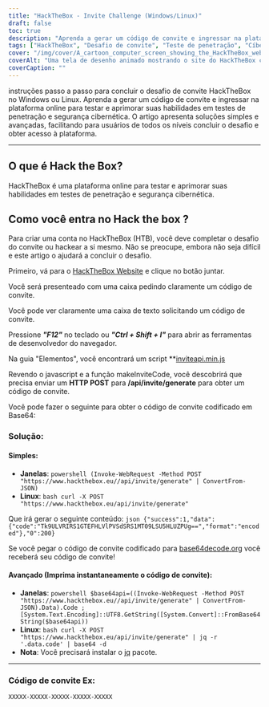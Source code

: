 ```yaml
---
title: "HackTheBox - Invite Challenge (Windows/Linux)"
draft: false
toc: true
description: "Aprenda a gerar um código de convite e ingressar na plataforma online HackTheBox para testar e aprimorar suas habilidades em testes de penetração e segurança cibernética no Windows e no Linux."
tags: ["HackTheBox", "Desafio de convite", "Teste de penetração", "Cíber segurança", "janelas", "Linux", "Plataforma Online", "POST HTTP", "Código de convite", "Base64 codificado", "Powershell", "Linux Bash", "Decodificação Base64", "Geração de código de convite", "Programação", "Desenvolvimento web", "Tecnologia", "Segurança de TI", "Treinamento de TI"]
cover: "/img/cover/A_cartoon_computer_screen_showing_the_HackTheBox_website.png"
coverAlt: "Uma tela de desenho animado mostrando o site do HackTheBox com uma porta do cofre sendo destrancada com uma chave, revelando um troféu ou medalha, com um fundo de paisagem urbana no esquema de cores do logotipo do HackTheBox (azul e branco)."
coverCaption: ""
---
```

 instruções passo a passo para concluir o desafio de convite HackTheBox no Windows ou Linux. Aprenda a gerar um código de convite e ingressar na plataforma online para testar e aprimorar suas habilidades em testes de penetração e segurança cibernética. O artigo apresenta soluções simples e avançadas, facilitando para usuários de todos os níveis concluir o desafio e obter acesso à plataforma.

______

## O que é Hack the Box?

HackTheBox é uma plataforma online para testar e aprimorar suas habilidades em testes de penetração e segurança cibernética.

## Como você entra no Hack the box ?

Para criar uma conta no HackTheBox (HTB), você deve completar o desafio do convite ou hackear a si mesmo. Não se preocupe, embora não seja difícil e este artigo o ajudará a concluir o desafio.

Primeiro, vá para o [HackTheBox Website](https://hackthebox.eu) e clique no botão juntar.

Você será presenteado com uma caixa pedindo claramente um código de convite.

Você pode ver claramente uma caixa de texto solicitando um código de convite.

Pressione ***"F12"*** no teclado ou ***"Ctrl + Shift + I"*** para abrir as ferramentas de desenvolvedor do navegador.

Na guia "Elementos", você encontrará um script **[inviteapi.min.js](https://www.hackthebox.eu/js/inviteapi.min.js)

Revendo o javascript e a função makeInviteCode, você descobrirá que precisa enviar um **HTTP POST** para **/api/invite/generate** para obter um código de convite.

Você pode fazer o seguinte para obter o código de convite codificado em Base64:

### Solução:

#### Simples:
- **Janelas**: ```powershell (Invoke-WebRequest -Method POST "https://www.hackthebox.eu//api/invite/generate" | ConvertFrom-JSON) ```
- **Linux**: ```bash curl -X POST "https://www.hackthebox.eu/api/invite/generate" ```

Que irá gerar o seguinte conteúdo: ```json {"success":1,"data":{"code":"Tk9ULVRIRS1GTEFHLVlPVSdSRS1MT09LSU5HLUZPUg==","format":"encoded"},"0":200} ```

Se você pegar o código de convite codificado para [base64decode.org](https://www.base64decode.org/) você receberá seu código de convite!

#### Avançado (Imprima instantaneamente o código de convite):
 - **Janelas**: ```powershell $base64api=((Invoke-WebRequest -Method POST "https://www.hackthebox.eu//api/invite/generate" | ConvertFrom-JSON).Data).Code ; [System.Text.Encoding]::UTF8.GetString([System.Convert]::FromBase64String($base64api)) ```
- **Linux**: ```bash curl -X POST "https://www.hackthebox.eu/api/invite/generate" | jq -r '.data.code' | base64 -d ```
 - **Nota**: Você precisará instalar o [jq](https://stedolan.github.io/jq/download/) pacote.

______

### Código de convite Ex:
```XXXXX-XXXXX-XXXXX-XXXXX-XXXXX```


